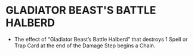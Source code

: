 
# GLADIATOR BEAST'S BATTLE HALBERD

*   The effect of “Gladiator Beast’s Battle Halberd” that destroys 1 Spell or Trap Card at the end of the Damage Step begins a Chain.

  